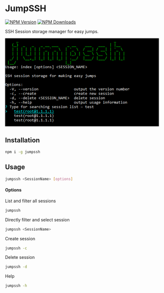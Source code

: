 # JumpSSH
[![NPM Version](http://img.shields.io/npm/v/jumpssh.svg?style=flat)](https://www.npmjs.org/package/commander)
[![NPM Downloads](https://img.shields.io/npm/dm/jumpssh.svg?style=flat)](https://npmcharts.com/compare/commander?minimal=true)

SSH Session storage manager for easy jumps.

![JumpSSH](https://github.com/ulaskilic/jumpssh/raw/master/.github/splash.png)
## Installation
```bash
npm i -g jumpssh
```
## Usage
```bash
jumpssh <SessionName> [options]
```

#### Options
List and filter all sessions
```bash
jumpssh
```

Directly filter and select session
```bash
jumpssh <SessionName>
```

Create session
```bash
jumpssh -c
```

Delete session
```bash
jumpssh -d
```

Help
```bash
jumpssh -h
```

